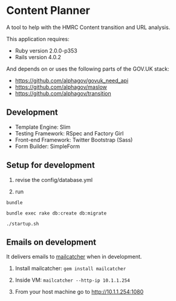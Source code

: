 Content Planner
========================

A tool to help with the HMRC Content transition and URL analysis.

This application requires:

* Ruby version 2.0.0-p353
* Rails version 4.0.2

And depends on or uses the following parts of the GOV.UK stack:

* https://github.com/alphagov/govuk_need_api
* https://github.com/alphagov/maslow
* https://github.com/alphagov/transition


Development
-----------

* Template Engine: Slim
* Testing Framework: RSpec and Factory Girl
* Front-end Framework: Twitter Bootstrap (Sass)
* Form Builder: SimpleForm

Setup for development
---------------------
1. revise the config/database.yml

2. run

  ```
  bundle

  bundle exec rake db:create db:migrate

  ./startup.sh
  ```

Emails on development
---------------------

It delivers emails to [mailcatcher](http://mailcatcher.me/) when in development.

1. Install mailcatcher: `gem install mailcatcher`

2. Inside VM: `mailcatcher --http-ip 10.1.1.254`

3. From your host machine go to http://10.1.1.254:1080
